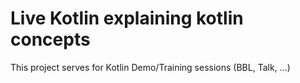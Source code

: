 # Live Kotlin explaining kotlin concepts
This project serves for Kotlin Demo/Training sessions (BBL, Talk, ...)